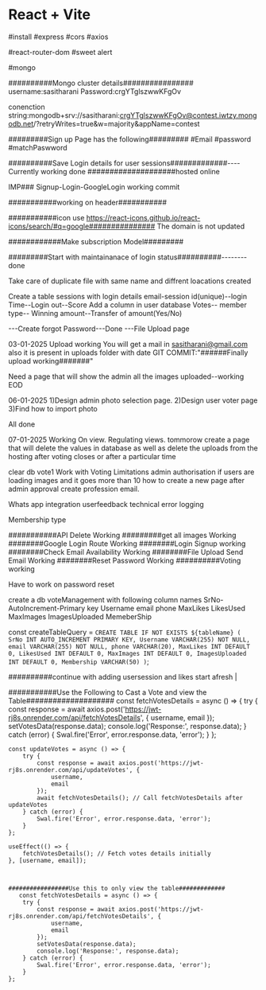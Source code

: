 # React + Vite

#install
#express
#cors
#axios

#react-router-dom
#sweet alert

#mongo

##########Mongo cluster details################
username:sasitharani
Password:crgYTglszwwKFgOv

conenction string:mongodb+srv://sasitharani:crgYTglszwwKFgOv@contest.iwtzy.mongodb.net/?retryWrites=true&w=majority&appName=contest




#########Sign up Page has the following#########
#Email
#password
#matchPaswword

##########Save Login details for user sessions#############----Currently working done
####################hosted online

IMP### Signup-Login-GoogleLogin working commit

###########working on header###########

###########icon use https://react-icons.github.io/react-icons/search/#q=google###############
The domain is not updated

############Make subscription Model#########

#########Start with maintainanace of login status##########--------done

Take care of duplicate file with same name and diffrent loacations created

Create a table sessions with login details email-session id(unique)--login Time--Login out--Score
Add a column in user database Votes-- member type-- Winning amount--Transfer of amount(Yes/No) 

---Create forgot Password---Done
---File Upload page


03-01-2025
Upload working
You will get a mail in sasitharani@gmail.com
also it is present in uploads folder with date 
GIT COMMIT:"######Finally upload working#######"


Need a page that will show the admin all the images uploaded--working
EOD

06-01-2025
1)Design admin photo selection page.
2)Design user voter page
3)Find how to import photo

All done

07-01-2025
Working On view.
Regulating views.
tommorow create a page that will delete the values in database as well as delete the uploads from the hosting after voting closes
or after a particular time

clear db vote1
Work with Voting Limitations
admin authorisation
if users are loading images and it goes more than 10 how to create a new page after admin approval
create profession email.

Whats app integration
userfeedback
technical error logging

Membership type


###########API Delete Working
#########get all images Working
########Google Login Route Working
########Login Signup working
########Check Email Availability Working
########File Upload Send Email Working
########Reset Password Working
##########Voting working

Have to work on password reset

create a db voteManagement with following column names
SrNo-AutoIncrement-Primary key
Username
email
phone
MaxLikes
LikesUsed
MaxImages
ImagesUploaded
MemeberShip

  const createTableQuery = `
    CREATE TABLE IF NOT EXISTS ${tableName} (
      SrNo INT AUTO_INCREMENT PRIMARY KEY,
      Username VARCHAR(255) NOT NULL,
      email VARCHAR(255) NOT NULL,
      phone VARCHAR(20),
      MaxLikes INT DEFAULT 0,
      LikesUsed INT DEFAULT 0,
      MaxImages INT DEFAULT 0,
      ImagesUploaded INT DEFAULT 0,
      Membership VARCHAR(50)
    )
  `;

##########continue with adding usersession and likes start afresh
|



###########Use the Following to Cast a Vote and view the Table####################
    const fetchVotesDetails = async () => {
        try {
            const response = await axios.post('https://jwt-rj8s.onrender.com/api/fetchVotesDetails', {
                username,
                email
            });
            setVotesData(response.data);
            console.log('Response:', response.data);
        } catch (error) {
            Swal.fire('Error', error.response.data, 'error');
        }
    };

    const updateVotes = async () => {
        try {
            const response = await axios.post('https://jwt-rj8s.onrender.com/api/updateVotes', {
                username,
                email
            });
            await fetchVotesDetails(); // Call fetchVotesDetails after updateVotes
        } catch (error) {
            Swal.fire('Error', error.response.data, 'error');
        }
    };

    useEffect(() => {
        fetchVotesDetails(); // Fetch votes details initially
    }, [username, email]);



    #################Use this to only view the table#############
       const fetchVotesDetails = async () => {
        try {
            const response = await axios.post('https://jwt-rj8s.onrender.com/api/fetchVotesDetails', {
                username,
                email
            });
            setVotesData(response.data);
            console.log('Response:', response.data);
        } catch (error) {
            Swal.fire('Error', error.response.data, 'error');
        }
    };